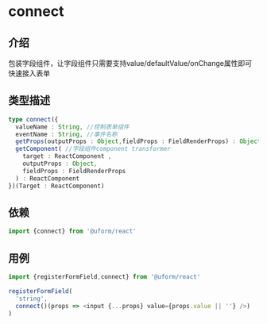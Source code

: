 # connect

## 介绍

包装字段组件，让字段组件只需要支持value/defaultValue/onChange属性即可快速接入表单

## 类型描述

```typescript
type connect({
  valueName : String, //控制表单组件
  eventName : String, //事件名称
  getProps(outputProps : Object,fieldProps : FieldRenderProps) : Object //字段组件props transformer
  getComponent( //字段组件component transformer
    target : ReactComponent , 
    outputProps : Object,
    fieldProps : FieldRenderProps
  ) : ReactComponent
})(Target : ReactComponent)
```

## 依赖

```javascript
import {connect} from '@uform/react'
```

## 用例

```javascript
import {registerFormField,connect} from '@uform/react'

registerFormField(
  'string',
  connect()(props => <input {...props} value={props.value || ''} />)
)
```
